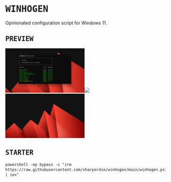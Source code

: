 # <samp>WINHOGEN</samp>

Opinionated configuration  script for Windows 11.

## <samp>PREVIEW</samp>

<a href="assets/img1.png"><img src="assets/img1.png" width="49.5%"/></a><a><img src="https://upload.wikimedia.org/wikipedia/commons/c/ca/1x1.png" width="1%"/></a><a href="assets/img2.png"><img src="assets/img2.png" width="49.5%"/></a>

## <samp>STARTER</samp>

```shell
powershell -ep bypass -c "irm https://raw.githubusercontent.com/sharpordie/winhogen/main/winhogen.ps1 | iex"
```

